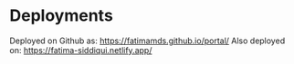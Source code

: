 # Deployments
Deployed on Github as: https://fatimamds.github.io/portal/
Also deployed on: https://fatima-siddiqui.netlify.app/
